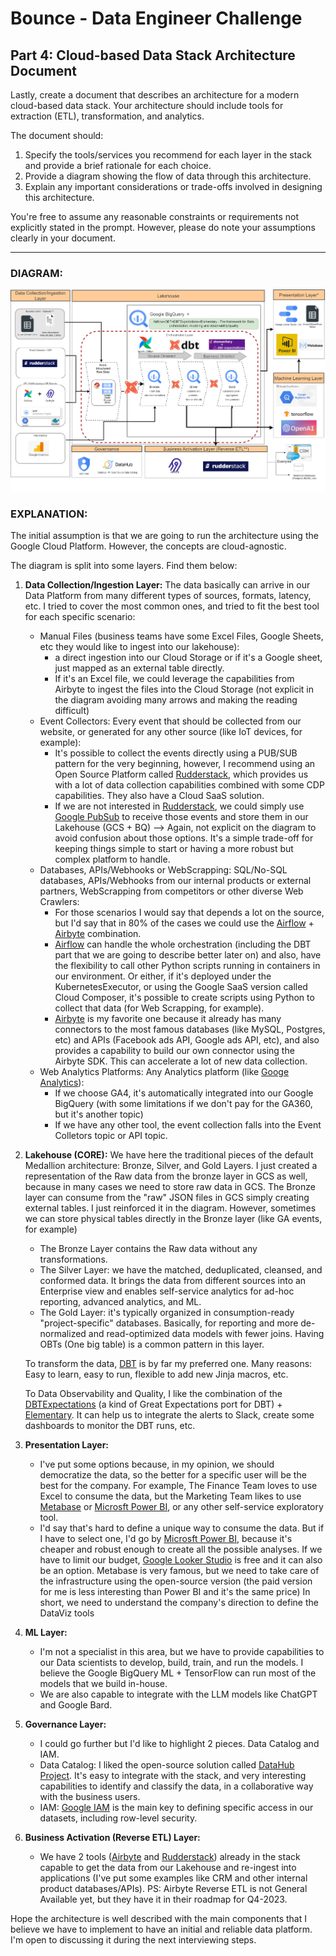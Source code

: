 # Bounce - Data Engineer Challenge

## Part 4: Cloud-based Data Stack Architecture Document

Lastly, create a document that describes an architecture for a modern cloud-based data stack. Your architecture should include tools for extraction (ETL), transformation, and analytics.

The document should:

1. Specify the tools/services you recommend for each layer in the stack and provide a brief rationale for each choice.
2. Provide a diagram showing the flow of data through this architecture.
3. Explain any important considerations or trade-offs involved in designing this architecture.

You're free to assume any reasonable constraints or requirements not explicitly stated in the prompt. However, please do note your assumptions clearly in your document.

---

### DIAGRAM:

![Architecture.png](Architecture.png)

### EXPLANATION:

The initial assumption is that we are going to run the architecture using the Google Cloud Platform. However, the concepts are cloud-agnostic.

The diagram is split into some layers. Find them below:

1. **Data Collection/Ingestion Layer:**
   The data basically can arrive in our Data Platform from many different types of sources, formats, latency, etc.
   I tried to cover the most common ones, and tried to fit the best tool for each specific scenario:

   * Manual Files (business teams have some Excel Files, Google Sheets, etc they would like to ingest into our lakehouse):
     * a direct ingestion into our Cloud Storage or if it's a Google sheet, just mapped as an external table directly.
     * If it's an Excel file, we could leverage the capabilities from Airbyte to ingest the files into the Cloud Storage (not explicit in the diagram avoiding many arrows and making the reading difficult)
   * Event Collectors: Every event that should be collected from our website, or generated for any other source (like IoT devices, for example):
     * It's possible to collect the events directly using a PUB/SUB pattern for the very beginning, however, I recommend using an Open Source Platform called [Rudderstack](https://www.rudderstack.com/), which provides us with a lot of data collection capabilities combined with some CDP capabilities. They also have a Cloud SaaS solution.
     * If we are not interested in [Rudderstack](https://www.rudderstack.com/), we could simply use [Google PubSub](https://cloud.google.com/pubsub) to receive those events and store them in our Lakehouse (GCS + BQ) --> Again, not explicit on the diagram to avoid confusion about those options. It's a simple trade-off for keeping things simple to start or having a more robust but complex platform to handle.
   * Databases, APIs/Webhooks or WebScrapping: SQL/No-SQL databases, APIs/Webhooks from our internal products or external partners, WebScrapping from competitors or other diverse Web Crawlers:
     * For those scenarios I would say that depends a lot on the source, but I'd say that in 80% of the cases we could use the [Airflow](https://airflow.apache.org/) + [Airbyte](https://airbyte.com) combination.
     * [Airflow](https://airflow.apache.org/) can handle the whole orchestration (including the DBT part that we are going to describe better later on) and also, have the flexibility to call other Python scripts running in containers in our environment. Or either, if it's deployed under the KubernetesExecutor, or using the Google SaaS version called Cloud Composer, it's possible to create scripts using Python to collect that data (for Web Scrapping, for example).
     * [Airbyte](https://airbyte.com) is my favorite one because it already has many connectors to the most famous databases (like MySQL, Postgres, etc) and APIs (Facebook ads API, Google ads API, etc), and also provides a capability to build our own connector using the Airbyte SDK. This can accelerate a lot of new data collection.
   * Web Analytics Platforms: Any Analytics platform (like [Googe Analytics](https://analytics.google.com/)):
     * If we choose GA4, it's automatically integrated into our Google BigQuery (with some limitations if we don't pay for the GA360, but it's another topic)
     * If we have any other tool, the event collection falls into the Event Colletors topic or API topic.
2. **Lakehouse (CORE):**
   We have here the traditional pieces of the default Medallion architecture: Bronze, Silver, and Gold Layers. I just created a representation of the Raw data from the bronze layer in GCS as well, because in many cases we need to store raw data in GCS. The Bronze layer can consume from the "raw" JSON files in GCS simply creating external tables. I just reinforced it in the diagram. However, sometimes we can store physical tables directly in the Bronze layer (like GA events, for example)

   * The Bronze Layer contains the Raw data without any transformations.
   * The Silver Layer: we have the matched, deduplicated, cleansed, and conformed data.  It brings the data from different sources into an Enterprise view and enables self-service analytics for ad-hoc reporting, advanced analytics, and ML.
   * The Gold Layer: it's typically organized in consumption-ready "project-specific" databases. Basically, for reporting and more de-normalized and read-optimized data models with fewer joins. Having OBTs (One big table) is a common pattern in this layer.

   To transform the data, [DBT](https://www.getdbt.com) is by far my preferred one. Many reasons: Easy to learn, easy to run, flexible to add new Jinja macros, etc.

   To Data Observability and Quality, I like the combination of the [DBTExpectations](https://github.com/calogica/dbt-expectations) (a kind of Great Expectations port for DBT) + [Elementary](https://www.elementary-data.com). It can help us to integrate the alerts to Slack, create some dashboards to monitor the DBT runs, etc.
3. **Presentation Layer:**

   * I've put some options because, in my opinion, we should democratize the data, so the better for a specific user will be the best for the company. For example, The Finance Team loves to use Excel to consume the data, but the Marketing Team likes to use [Metabase](https://metabase.com) or [Microsft Power BI](https://www.powerbi.com), or any other self-service exploratory tool.
   * I'd say that's hard to define a unique way to consume the data. But if I have to select one, I'd go by [Microsft Power BI](https://www.powerbi.com), because it's cheaper and robust enough to create all the possible analyses. If we have to limit our budget, [Google Looker Studio](https://lookerstudio.google.com/) is free and it can also be an option. Metabase is very famous, but we need to take care of the infrastructure using the open-source version (the paid version for me is less interesting than Power BI and it's the same price)
     In short, we need to understand the company's direction to define the DataViz tools
4. **ML Layer:**

   * I'm not a specialist in this area, but we have to provide capabilities to our Data scientists to develop, build, train, and run the models. I believe the Google BigQuery ML + TensorFlow can run most of the models that we build in-house.
   * We are also capable to integrate with the LLM models like ChatGPT and Google Bard.
5. **Governance Layer:**

   * I could go further but I'd like to highlight 2 pieces. Data Catalog and IAM.
   * Data Catalog: I liked the open-source solution called [DataHub Project](https://datahubproject.io/). It's easy to integrate with the stack, and very interesting capabilities to identify and classify the data, in a collaborative way with the business users.
   * IAM: [Google IAM](https://cloud.google.com/iam) is the main key to defining specific access in our datasets, including row-level security.
6. **Business Activation (Reverse ETL) Layer:**

   * We have 2 tools ([Airbyte](https://airbyte.com) and [Rudderstack](https://www.rudderstack.com/)) already in the stack capable to get the data from our Lakehouse and re-ingest into applications (I've put some examples like CRM and other internal product databases/APIs). PS: Airbyte Reverse ETL is not General Available yet, but they have it in their roadmap for Q4-2023.

Hope the architecture is well described with the main components that I believe we have to implement to have an initial and reliable data platform. I'm open to discussing it during the next interviewing steps.
